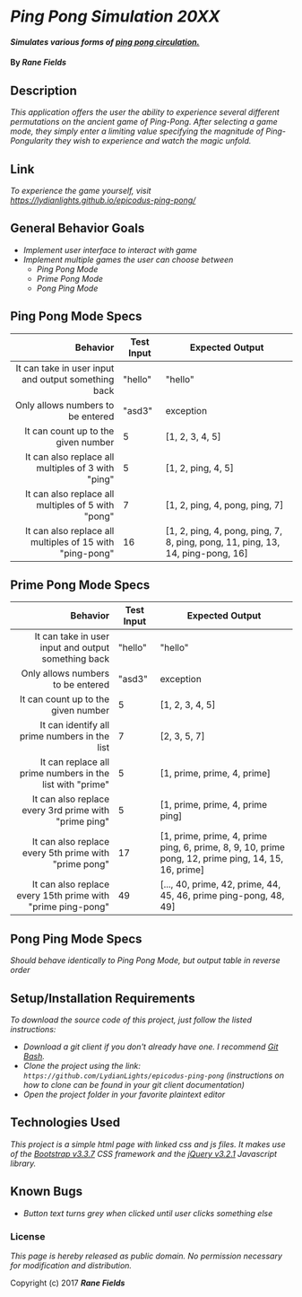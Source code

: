 # _Ping Pong Simulation 20XX_

#### _Simulates various forms of [ping pong circulation.](https://www.youtube.com/watch?v=EGqMPFmPWZ8)_

#### By _**Rane Fields**_

## Description

_This application offers the user the ability to experience several different permutations on the ancient game of Ping-Pong. After selecting a game mode, they simply enter a limiting value specifying the magnitude of Ping-Pongularity they wish to experience and watch the magic unfold._

## Link

_To experience the game yourself, visit https://lydianlights.github.io/epicodus-ping-pong/_

## General Behavior Goals

* _Implement user interface to interact with game_
* _Implement multiple games the user can choose between_
  * _Ping Pong Mode_
  * _Prime Pong Mode_
  * _Pong Ping Mode_

## Ping Pong Mode Specs

|                                                 Behavior | Test Input | Expected Output                                                                |
|---------------------------------------------------------:|------------|--------------------------------------------------------------------------------|
| It can take in user input and output something back      | "hello"    | "hello"                                                                        |
| Only allows numbers to be entered                        | "asd3"     | exception                                                                      |
| It can count up to the given number                      | 5          | [1, 2, 3, 4, 5]                                                                |
| It can also replace all multiples of 3 with "ping"       | 5          | [1, 2, ping, 4, 5]                                                             |
| It can also replace all multiples of 5 with "pong"       | 7          | [1, 2, ping, 4, pong, ping, 7]                                                 |
| It can also replace all multiples of 15 with "ping-pong" | 16         | [1, 2, ping, 4, pong, ping, 7, 8, ping, pong, 11, ping, 13, 14, ping-pong, 16] |

## Prime Pong Mode Specs

|                                                    Behavior | Test Input | Expected Output                                                                                     |
|------------------------------------------------------------:|------------|-----------------------------------------------------------------------------------------------------|
| It can take in user input and output something back         | "hello"    | "hello"                                                                                             |
| Only allows numbers to be entered                           | "asd3"     | exception                                                                                           |
| It can count up to the given number                         | 5          | [1, 2, 3, 4, 5]                                                                                     |
| It can identify all prime numbers in the list               | 7          | [2, 3, 5, 7]                                                                                        |
| It can replace all prime numbers in the list with "prime"   | 5          | [1, prime, prime, 4, prime]                                                                         |
| It can also replace every 3rd prime with "prime ping"       | 5          | [1, prime, prime, 4, prime ping]                                                                    |
| It can also replace every 5th prime with "prime pong"       | 17         | [1, prime, prime, 4, prime ping, 6, prime, 8, 9, 10, prime pong, 12, prime ping, 14, 15, 16, prime] |
| It can also replace every 15th prime with "prime ping-pong" | 49         | [..., 40, prime, 42, prime, 44, 45, 46, prime ping-pong, 48, 49]                                    |

## Pong Ping Mode Specs

_Should behave identically to Ping Pong Mode, but output table in reverse order_

## Setup/Installation Requirements

_To download the source code of this project, just follow the listed instructions:_

* _Download a git client if you don't already have one. I recommend [Git Bash](https://git-for-windows.github.io/)._
* _Clone the project using the link: `https://github.com/LydianLights/epicodus-ping-pong`
(instructions on how to clone can be found in your git client documentation)_
* _Open the project folder in your favorite plaintext editor_

## Technologies Used

_This project is a simple html page with linked css and js files. It makes use of the [Bootstrap v3.3.7](https://getbootstrap.com/docs/3.3/) CSS framework and the [jQuery v3.2.1](https://jquery.com/) Javascript library._

## Known Bugs

* _Button text turns grey when clicked until user clicks something else_

### License

*This page is hereby released as public domain. No permission necessary for modification and distribution.*

Copyright (c) 2017 **_Rane Fields_**
